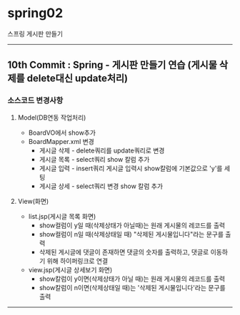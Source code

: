 # spring02
스프링 게시판 만들기

---

## 10th Commit : Spring - 게시판 만들기 연습 (게시물 삭제를 delete대신 update처리)
### 소스코드 변경사항
1. Model(DB연동 작업처리)
    * BoardVO에서 show추가
    * BoardMapper.xml 변경
		* 게시글 삭제 - delete쿼리를 update쿼리로 변경
		* 게시글 목록 - select쿼리 show 칼럼 추가
		* 게시글 입력 - insert쿼리 게시글 입력시 show칼럼에 기본값으로 'y'를 세팅
		* 게시글 상세 - select쿼리 변경 show 칼럼 추가

2. View(화면)
    * list.jsp(게시글 목록 화면)
    	* show컬럼이 y일 때(삭제상태가 아닐때)는 원래 게시물의 레코드를 출력
		* show컬럼이 n일 때(삭제상태일 때) "삭제된 게시물입니다"라는 문구를 출력
		* 삭제된 게시글에 댓글이 존재하면 댓글의 숫자를 출력하고, 댓글로 이동하기 위해 하이퍼링크로 연결
	* view.jsp(게시글 상세보기 화면)
		* show칼럼이 y이면(삭제상태가 아닐 때)는 원래 게시물의 레코드를 출력
		* show칼럼이 n이면(삭제상태일 때)는 '삭제된 게시물입니다'라는 문구를 출력

---

